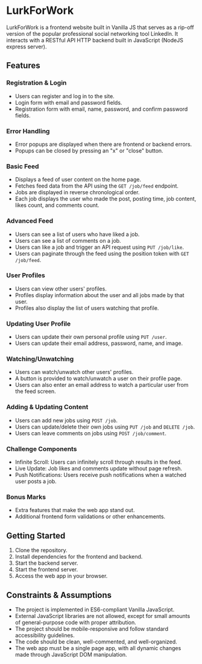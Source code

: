 # LurkForWork

LurkForWork is a frontend website built in Vanilla JS that serves as a rip-off version of the popular professional social networking tool LinkedIn. It interacts with a RESTful API HTTP backend built in JavaScript (NodeJS express server).

## Features

### Registration & Login
- Users can register and log in to the site.
- Login form with email and password fields.
- Registration form with email, name, password, and confirm password fields.

### Error Handling
- Error popups are displayed when there are frontend or backend errors.
- Popups can be closed by pressing an "x" or "close" button.

### Basic Feed
- Displays a feed of user content on the home page.
- Fetches feed data from the API using the `GET /job/feed` endpoint.
- Jobs are displayed in reverse chronological order.
- Each job displays the user who made the post, posting time, job content, likes count, and comments count.

### Advanced Feed
- Users can see a list of users who have liked a job.
- Users can see a list of comments on a job.
- Users can like a job and trigger an API request using `PUT /job/like`.
- Users can paginate through the feed using the position token with `GET /job/feed`.

### User Profiles
- Users can view other users' profiles.
- Profiles display information about the user and all jobs made by that user.
- Profiles also display the list of users watching that profile.

### Updating User Profile
- Users can update their own personal profile using `PUT /user`.
- Users can update their email address, password, name, and image.

### Watching/Unwatching
- Users can watch/unwatch other users' profiles.
- A button is provided to watch/unwatch a user on their profile page.
- Users can also enter an email address to watch a particular user from the feed screen.

### Adding & Updating Content
- Users can add new jobs using `POST /job`.
- Users can update/delete their own jobs using `PUT /job` and `DELETE /job`.
- Users can leave comments on jobs using `POST /job/comment`.

### Challenge Components
- Infinite Scroll: Users can infinitely scroll through results in the feed.
- Live Update: Job likes and comments update without page refresh.
- Push Notifications: Users receive push notifications when a watched user posts a job.

### Bonus Marks
- Extra features that make the web app stand out.
- Additional frontend form validations or other enhancements.

## Getting Started

1. Clone the repository.
2. Install dependencies for the frontend and backend.
3. Start the backend server.
4. Start the frontend server.
5. Access the web app in your browser.

## Constraints & Assumptions

- The project is implemented in ES6-compliant Vanilla JavaScript.
- External JavaScript libraries are not allowed, except for small amounts of general-purpose code with proper attribution.
- The project should be mobile-responsive and follow standard accessibility guidelines.
- The code should be clean, well-commented, and well-organized.
- The web app must be a single page app, with all dynamic changes made through JavaScript DOM manipulation.
